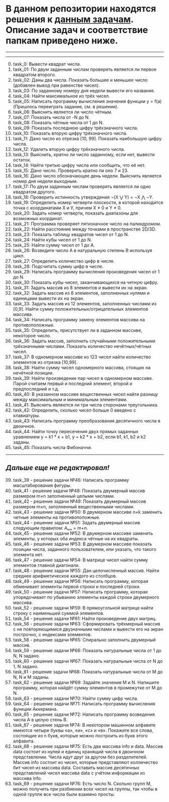 # В данном репозитории находятся решения к [данным задачам](https://github.com/KarpenkoDenis/HelloCode/blob/main/ex.md). Описание задач и соответствие папкам приведено ниже.
---
---
  
0. task_0: Вывести квадрат числа.
1. task_01: По двум заданным числам проверять является ли первое квадратом второго.
2. task_02: Даны два числа. Показать большее и меньшее число (добавлен вывод при равенстве чисел).
3. task_03: По заданному номеру дня недели вывести его название.
4. task_04: Найти максимальное из трёх чисел.
5. task_05: Написать программу вычисления значения функции y = f(a) (Пришлось переиграть задание, см. в решении).
6. task_06: Выяснить является ли число чётным.
7. task_07: Показать числа от -N до N.
8. task_08: Показать чётные числа от 1 до N. 
9. task_09: Показать последнюю цифру трёхзначного числа.
10. task_10: Показать вторую цифру трёхзначного числа.
11. task_11: Дано число из отрезка [10, 99]. Показать наибольшую цифру числа.
12. task_12: Удалить вторую цифру трёхзначного числа.
13. task_13: Выяснить, кратно ли число заданному, если нет, вывести остаток.
14. task_14: Найти третью цифру числа или сообщить, что её нет.
15. task_15: Дано число. Проверить кратно ли оно 7 и 23.
16. task_16: Дано число обозначающее день недели. Выяснить является номер дня недели выходным.
17. task_17: По двум заданным числам проверять является ли одно квадратом другого.
18. task_18: Проверить истинность утверждения ¬(X ⋁ Y) = ¬X ⋀ ¬Y.
19. task_19:  Определить номер четверти плоскости, в которой находится точка с координатами Х и У, причем X ≠ 0 и Y ≠ 0.
20. task_20: Задать номер четверти, показать диапазоны для возможных координат.
21. task_21: Программа проверяет пятизначное число на палиндромом.
22. task_22: Найти расстояние между точками в пространстве 2D/3D.
23. task_23: Показать таблицу квадратов чисел от 1 до N.
24. task_24: Найти кубы чисел от 1 до N.
25. task_25: Найти сумму чисел от 1 до А.
26. task_26: Возведите число А в натуральную степень B используя цикл.
27. task_27: Определить количество цифр в числе.
28. task_28: Подсчитать сумму цифр в числе.
29. task_29: Написать программу вычисления произведения чисел от 1 до N.
30. task_30: Показать кубы чисел, заканчивающихся на четную цифру.
31. task_31: Задать массив из 8 элементов и вывести их на экран.
32. task_32: Задать массив из 8 элементов, заполненных нулями и единицами вывести их на экран.
33. task_33: Задать массив из 12 элементов, заполненных числами из [0,9]. Найти сумму положительных/отрицательных элементов массива.
34. task_34: Написать программу замену элементов массива на противоположные.
35. task_35: Определить, присутствует ли в заданном массиве, некоторое число.
36. task_36: Задать массив, заполнить случайными положительными трёхзначными числами. Показать количество нечётных/чётных чисел.
37. task_37: В одномерном массиве из 123 чисел найти количество элементов из отрезка [10,99].
38. task_38: Найти сумму чисел одномерного массива, стоящих на нечётной позиции.
39. task_39: Найти произведение пар чисел в одномерном массиве. Парой считаем первый и последний элемент, второй и предпоследний и т.д.
40. task_40: В указанном массиве вещественных чисел найти разницу между максимальным и минимальным элементами.
41. task_41: Выяснить являются ли три числа сторонами треугольника.
42. task_42: Определить, сколько чисел больше 0 введено с клавиатуры.
43. task_43: Написать программу преобразования десятичного числа в двоичное.
44. task_44: Найти точку пересечения двух прямых заданных уравнением y = k1 * x + b1, y = k2 * x + b2, если b1, k1, b2 и k2 заданы.
45. task_45: Показать числа Фибоначчи.

---
## ***Дальше еще не редактировал!***



39. task_39 - решение задачи №46: Написать программу масштабирования фигуры.
41. task_41 - решение задачи №48: Показать двумерный массив размером m×n заполненный целыми числами.
42. task_42 - решение задачи №49: Показать двумерный массив размером m×n, заполненный вещественными числами.
43. task_43 - решение задачи №50: В двумерном массиве n×k заменить четные элементы на противоположные.
44. task_44 - решение задачи №51: Задать двумерный массив следующим правилом: Aₘₙ = m+n.
45. task_45 - решение задачи №52: В двумерном массиве заменить элементы, у которых оба индекса чётные на их квадраты.
46. task_46 - решение задачи №53: В двумерном массиве показать позиции числа, заданного пользователем, или указать, что такого элемента нет.
47. task_47 - решение задачи №54: В матрице чисел найти сумму элементов главной диагонали.
48. task_48 - решение задачи №55: Дан целочисленный массив. Найти среднее арифметическое каждого из столбцов.
49. task_49 - решение задачи №56: Написать программу, которая обменивает элементы первой строки и последней строки.
50. task_50 - решение задачи №57: Написать программу, которая упорядочивает по убыванию элементы каждой строки двумерного массива.
52. task_52 - решение задачи №59: В прямоугольной матрице найти строку с наименьшей суммой элементов.
54. task_54 - решение задачи №61: Найти произведение двух матриц.
56. task_56 - решение задачи №63: Сформировать трёхмерный массив с не повторяющимися двузначными числами и вывести его на экран построчно, с индексами элементов.
58. task_58 - решение задачи №65: Спирально заполнить двумерный массив.
59. task_59 - решение задачи №66: Показать натуральные числа от 1 до N, N задано.
60. task_60 - решение задачи №67: Показать натуральные числа от N до 1, N задано.
61. task_61 - решение задачи №68: Показать натуральные числа от M до N, N и M заданы.
62. task_62 - решение задачи №69: Задайте значения M и N. Напишите программу, которая найдёт сумму элементов в промежутке от M до N.
63. task_63 - решение задачи №70: Найти сумму цифр числа.
64. task_64 - решение задачи №71: Написать программу вычисления функции Аккермана.
65. task_65 - решение задачи №72: Написать программу возведения числа А в целую стень B.
67. task_67 - решение задачи №74: В некотором машинном алфавите имеются четыре буквы «а», «и», «с» и «в». Покажите все слова, состоящие из n букв, которые можно построить из букв этого алфавита.
68. task_68 - решение задачи №75: Есть два массива info и data. Массив data состоит из нулей и единиц хранящий числа в двоичном представлении. Числа идут друг за другом без разделителей. Массив info состоит из чисел, которые представляют колличество бит чисел из массива data. Составить массив десятичных представлений чисел массива data с учётом информации из массива info.
69. task_69 - решение задачи №76: Есть число N. Скольно групп M, можно получить при разбиении всех чисел на группы, так чтобы в одной группе все числа были взаимно просты.